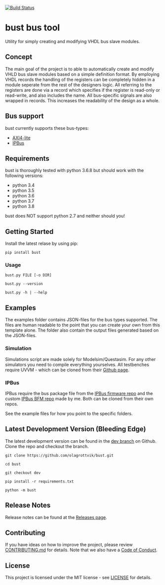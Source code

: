 [![Build Status](https://travis-ci.com/olagrottvik/bust.svg?branch=master)](https://travis-ci.com/olagrottvik/bust)

# bust bus tool

Utility for simply creating and modifying VHDL bus slave modules.

## Concept

The main goal of the project is to able to automatically create and modify VHLD bus slave modules based on a simple definition format.
By employing VHDL records the handling of the registers can be completely hidden in a module seperate from the rest of the designers logic.
All referring to the registers are done via a record which specifies if the register is read-only or read-write, and also includes the name.
All bus-specific signals are also wrapped in records. This increases the readability of the design as a whole.

## Bus support

bust currently supports these bus-types:

- [AXI4-lite](https://en.wikipedia.org/wiki/Advanced_eXtensible_Interface#AXI4-Lite)
- [IPBus](https://ipbus.web.cern.ch/ipbus/)

## Requirements

bust is thoroughly tested with python 3.6.8 but should work with the following versions:

- python 3.4
- python 3.5
- python 3.6
- python 3.7
- python 3.8

bust does NOT support python 2.7 and neither should you!

## Getting Started

Install the latest relase by using pip:

`pip install bust`

### Usage

`bust.py FILE [-o DIR]`

`bust.py --version`

`bust.py -h | --help`

## Examples

The examples folder contains JSON-files for the bus types supported.
The files are human readable to the point that you can create your own from this template alone.
The folder also contain the output files generated based on the JSON-files.

### Simulation

Simulations script are made solely for Modelsim/Questasim. For any other simulators you need to compile everything yourselves.
All testbenches require UVVM - which can be cloned from their [Github page](https://github.com/UVVM/UVVM).

### IPBus

IPBus require the bus package file from the [IPBus firmware repo](https://github.com/ipbus/ipbus-firmware) and the custom [IPBus BFM repo](https://github.com/olagrottvik/vip_ipbus) made by me. Both can be cloned from their own repos.

See the example files for how you point to the specific folders.

## Latest Development Version (Bleeding Edge)

The latest development version can be found in the [dev branch](https://github.com/olagrottvik/bust/tree/dev) on Github. Clone the repo and checkout the branch.

`git clone https://github.com/olagrottvik/bust.git`

`cd bust`

`git checkout dev`

`pip install -r requirements.txt`

`python -m bust`




## Release Notes

Release notes can be found at the [Releases page](https://github.com/olagrottvik/bust/releases).


## Contributing

If you have ideas on how to improve the project, please review [CONTRIBUTING.md](CONTRIBUTING.md) for details. Note that we also have a [Code of Conduct](CODE_OF_CONDUCT.md).


## License

This project is licensed under the MIT license - see [LICENSE](LICENSE) for details.


